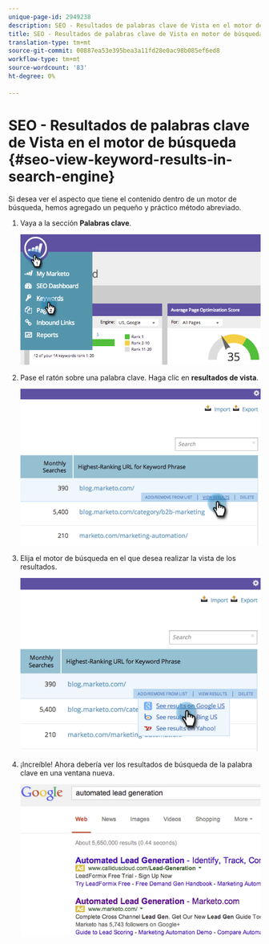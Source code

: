 ```yaml
---
unique-page-id: 2949238
description: SEO - Resultados de palabras clave de Vista en el motor de búsqueda - Documentos de marketing - Documentación del producto
title: SEO - Resultados de palabras clave de Vista en motor de búsqueda
translation-type: tm+mt
source-git-commit: 00887ea53e395bea3a11fd28e0ac98b085ef6ed8
workflow-type: tm+mt
source-wordcount: '83'
ht-degree: 0%

---
```



# SEO - Resultados de palabras clave de Vista en el motor de búsqueda {#seo-view-keyword-results-in-search-engine}

Si desea ver el aspecto que tiene el contenido dentro de un motor de búsqueda, hemos agregado un pequeño y práctico método abreviado.

1. Vaya a la sección **Palabras clave**.

   ![](assets/image2014-9-18-13-3a33-3a58.png)

1. Pase el ratón sobre una palabra clave. Haga clic en **resultados de vista**.

   ![](assets/image2014-9-18-13-3a34-3a2.png)

1. Elija el motor de búsqueda en el que desea realizar la vista de los resultados.

   ![](assets/image2014-9-18-13-3a34-3a16.png)

1. ¡Increíble! Ahora debería ver los resultados de búsqueda de la palabra clave en una ventana nueva.

   ![](assets/image2014-9-18-13-3a34-3a24.png)

